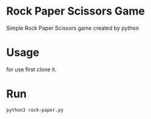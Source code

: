 # Rock Paper Scissors Game
Simple Rock Paper Scissors game created by python
 
# Usage
for use first clone it.
 
# Run
`python3 rock-paper.py`

